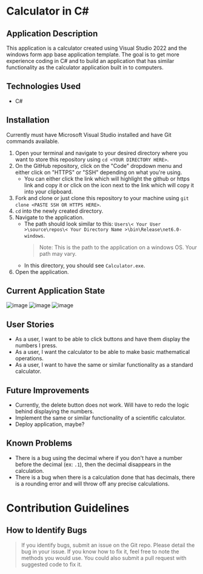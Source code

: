 # Calculator in C#

## Application Description

This application is a calculator created using Visual Studio 2022 and the windows form app base application template.  The goal is to get more experience coding in C# and to build an application that has similar functionality as the calculator application built in to computers.

## Technologies Used

- C#

## Installation

Currently must have Microsoft Visual Studio installed and have Git commands available.

1. Open your terminal and navigate to your desired directory where you want to store this repository using `cd <YOUR DIRECTORY HERE>`.
2. On the GitHub repository, click on the "Code" dropdown menu and either click on "HTTPS" or "SSH" depending on what you're using.
    * You can either click the link which will highlight the github or https link and copy it or click on the icon next to the link which will copy it into your clipboard.
3. Fork and clone or just clone this repository to your machine using `git clone <PASTE SSH OR HTTPS HERE>`.
4. `cd` into the newly created directory.
5. Navigate to the application.
    * The path should look similar to this: `Users\< Your User >\source\repos\< Your Directory Name >\bin\Release\net6.0-windows`.
        > Note: This is the path to the application on a windows OS.  Your path may vary.
    * In this directory, you should see `Calculator.exe`.
6. Open the application.

## Current Application State

![image](https://user-images.githubusercontent.com/65789692/185531734-41227605-c39f-417f-8337-e4b026423fbe.png)
![image](https://user-images.githubusercontent.com/65789692/185531782-20f5687c-724e-47fb-a31c-163d8f1f3d03.png)
![image](https://user-images.githubusercontent.com/65789692/185531830-bdd9e60d-9b34-45a4-b485-cb5d3cc323e1.png)

## User Stories

- As a user, I want to be able to click buttons and have them display the numbers I press.
- As a user, I want the calculator to be able to make basic mathematical operations.
- As a user, I want to have the same or similar functionality as a standard calculator.

## Future Improvements

- Currently, the delete button does not work.  Will have to redo the logic behind displaying the numbers.
- Implement the same or similar functionality of a scientific calculator.
- Deploy application, maybe?

## Known Problems

- There is a bug using the decimal where if you don't have a number before the decimal (ex: `.1`), then the decimal disappears in the calculation.
- There is a bug when there is a calculation done that has decimals, there is a rounding error and will throw off any precise calculations.

# Contribution Guidelines

## How to Identify Bugs

> If you identify bugs, submit an issue on the Git repo. Please detail the bug in your issue. If you know how to fix it, feel free to note the methods you would use. You could also submit a pull request with suggested code to fix it.